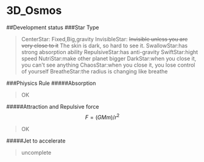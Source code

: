 # 3D_Osmos
##Development status
###Star Type
> CenterStar: Fixed,Big,gravity
> InvisibleStar: ~~Invisible unless you are very close to it~~ The skin is dark, so hard to see it.
> SwallowStar:has strong absorption ability
> RepulsiveStar:has anti-gravity
> SwiftStar:hight speed
> NutriStar:make other planet bigger
> DarkStar:when you close it, you can't see anything
> ChaosStar:when you close it, you lose control of yourself
> BreatheStar:the radius is changing like breathe

###Phiysics Rule
#####Absorption
> OK


#####Attraction and Repulsive force
$$F=(GMm)/r^2$$
> OK


#####Jet to accelerate
> uncomplete
